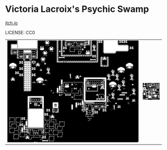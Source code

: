Victoria Lacroix's Psychic Swamp
===

[itch.io](https://arachonteur.itch.io/psychic-swamp)

LICENSE: CC0

| | |
|---|---|
| ![example](display.png) | ![tile set](psychic-swamp.png) |
